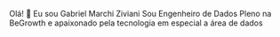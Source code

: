 Olá! 👋 Eu sou Gabriel Marchi Ziviani
Sou Engenheiro de Dados Pleno na BeGrowth e apaixonado pela tecnologia em especial a área de dados

